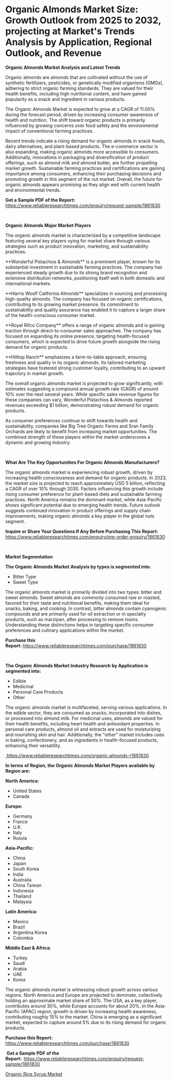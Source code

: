 <p><h1>Organic Almonds Market Size: Growth Outlook from 2025 to 2032, projecting at Market's Trends Analysis by Application, Regional Outlook, and Revenue</h1></p><p><strong>Organic Almonds Market Analysis and Latest Trends</strong></p>
<p><p>Organic almonds are almonds that are cultivated without the use of synthetic fertilizers, pesticides, or genetically modified organisms (GMOs), adhering to strict organic farming standards. They are valued for their health benefits, including high nutritional content, and have gained popularity as a snack and ingredient in various products.</p><p>The Organic Almonds Market is expected to grow at a CAGR of 11.00% during the forecast period, driven by increasing consumer awareness of health and nutrition. The shift toward organic products is primarily influenced by growing concerns over food safety and the environmental impact of conventional farming practices. </p><p>Recent trends indicate a rising demand for organic almonds in snack foods, dairy alternatives, and plant-based products. The e-commerce sector is also expanding, making organic almonds more accessible to consumers. Additionally, innovations in packaging and diversification of product offerings, such as almond milk and almond butter, are further propelling market growth. Sustainable farming practices and certifications are gaining importance among consumers, enhancing their purchasing decisions and promoting growth in this segment of the nut market. Overall, the future for organic almonds appears promising as they align well with current health and environmental trends.</p></p>
<p><strong>Get a Sample PDF of the Report:&nbsp;</strong> <a href="https://www.reliableresearchtimes.com/enquiry/request-sample/1861830?utm_campaign=2771&utm_medium=2&utm_source=Github&utm_content=ia&utm_term=07042025&utm_id=organic-almonds">https://www.reliableresearchtimes.com/enquiry/request-sample/1861830</a></p>
<p>&nbsp;</p>
<p><strong>Organic Almonds Major Market Players</strong></p>
<p><p>The organic almonds market is characterized by a competitive landscape featuring several key players vying for market share through various strategies such as product innovation, marketing, and sustainability practices.</p><p>**Wonderful Pistachios & Almonds** is a prominent player, known for its substantial investment in sustainable farming practices. The company has experienced steady growth due to its strong brand recognition and extensive distribution networks, positioning itself well in both domestic and international markets. </p><p>**Harris Woolf California Almonds** specializes in sourcing and processing high-quality almonds. The company has focused on organic certifications, contributing to its growing market presence. Its commitment to sustainability and quality assurance has enabled it to capture a larger share of the health-conscious consumer market.</p><p>**Royal Rifco Company** offers a range of organic almonds and is gaining traction through direct-to-consumer sales approaches. The company has focused on expanding its online presence, targeting health-focused consumers, which is expected to drive future growth alongside the rising demand for organic products.</p><p>**Hilltop Ranch** emphasizes a farm-to-table approach, ensuring freshness and quality in its organic almonds. Its tailored marketing strategies have fostered strong customer loyalty, contributing to an upward trajectory in market growth.</p><p>The overall organic almonds market is projected to grow significantly, with estimates suggesting a compound annual growth rate (CAGR) of around 10% over the next several years. While specific sales revenue figures for these companies can vary, Wonderful Pistachios & Almonds reported revenues exceeding $1 billion, demonstrating robust demand for organic products.</p><p>As consumer preferences continue to shift towards health and sustainability, companies like Big Tree Organic Farms and Sran Family Orchards are likely to benefit from increasing market opportunities. The combined strength of these players within the market underscores a dynamic and growing industry.</p></p>
<p>&nbsp;</p>
<p><strong>What Are The Key Opportunities For Organic Almonds Manufacturers?</strong></p>
<p><p>The organic almonds market is experiencing robust growth, driven by increasing health consciousness and demand for organic products. In 2023, the market size is projected to reach approximately USD 5 billion, reflecting a CAGR of over 10% through 2030. Factors influencing this growth include rising consumer preference for plant-based diets and sustainable farming practices. North America remains the dominant market, while Asia-Pacific shows significant potential due to emerging health trends. Future outlook suggests continued innovation in product offerings and supply chain improvements, making organic almonds a key player in the global nuts segment.</p></p>
<p><strong>Inquire or Share Your Questions If Any Before Purchasing This Report:</strong> <a href="https://www.reliableresearchtimes.com/enquiry/pre-order-enquiry/1861830?utm_campaign=2771&utm_medium=2&utm_source=Github&utm_content=ia&utm_term=07042025&utm_id=organic-almonds">https://www.reliableresearchtimes.com/enquiry/pre-order-enquiry/1861830</a></p>
<p>&nbsp;</p>
<p><strong>Market Segmentation</strong></p>
<p><strong>The Organic Almonds Market Analysis by types is segmented into:</strong></p>
<p><ul><li>Bitter Type</li><li>Sweet Type</li></ul></p>
<p><p>The organic almonds market is primarily divided into two types: bitter and sweet almonds. Sweet almonds are commonly consumed raw or roasted, favored for their taste and nutritional benefits, making them ideal for snacks, baking, and cooking. In contrast, bitter almonds contain cyanogenic compounds and are primarily used for oil extraction or in specialty products, such as marzipan, after processing to remove toxins. Understanding these distinctions helps in targeting specific consumer preferences and culinary applications within the market.</p></p>
<p><strong>Purchase this Report:&nbsp;</strong><a href="https://www.reliableresearchtimes.com/purchase/1861830?utm_campaign=2771&utm_medium=2&utm_source=Github&utm_content=ia&utm_term=07042025&utm_id=organic-almonds">https://www.reliableresearchtimes.com/purchase/1861830</a></p>
<p>&nbsp;</p>
<p><strong>The Organic Almonds Market Industry Research by Application is segmented into:</strong></p>
<p><ul><li>Edible</li><li>Medicinal</li><li>Personal Care Products</li><li>Other</li></ul></p>
<p><p>The organic almonds market is multifaceted, serving various applications. In the edible sector, they are consumed as snacks, incorporated into dishes, or processed into almond milk. For medicinal uses, almonds are valued for their health benefits, including heart health and antioxidant properties. In personal care products, almond oil and extracts are used for moisturizing and nourishing skin and hair. Additionally, the "other" market includes uses in baking, confectionery, and as ingredients in health-focused products, enhancing their versatility.</p></p>
<p><a href="https://www.reliableresearchtimes.com/organic-almonds-r1861830?utm_campaign=2771&utm_medium=2&utm_source=Github&utm_content=ia&utm_term=07042025&utm_id=organic-almonds">&nbsp;https://www.reliableresearchtimes.com/organic-almonds-r1861830</a></p>
<p><strong>In terms of Region, the Organic Almonds Market Players available by Region are:</strong></p>
<p>
    <p> <strong> North America: </strong>
        <ul>
            <li>United States</li>
            <li>Canada</li>
        </ul>
        </p> 
    <p> <strong> Europe: </strong>
        <ul>
            <li>Germany</li>
            <li>France</li>
            <li>U.K.</li>
            <li>Italy</li>
            <li>Russia</li>
        </ul>
        </p> 
    <p> <strong> Asia-Pacific: </strong>
        <ul>
            <li>China</li>
            <li>Japan</li>
            <li>South Korea</li>
            <li>India</li>
            <li>Australia</li>
            <li>China Taiwan</li>
            <li>Indonesia</li>
            <li>Thailand</li>
            <li>Malaysia</li>
        </ul>
        </p> 
    <p> <strong> Latin America: </strong>
        <ul>
            <li>Mexico</li>
            <li>Brazil</li>
            <li>Argentina Korea</li>
            <li>Colombia</li>
        </ul>
        </p> 
    <p> <strong> Middle East & Africa: </strong>
        <ul>
            <li>Turkey</li>
            <li>Saudi</li>
            <li>Arabia</li>
            <li>UAE</li>
            <li>Korea</li>
        </ul>
    </p>
    </p>
<p><p>The organic almonds market is witnessing robust growth across various regions. North America and Europe are projected to dominate, collectively holding an approximate market share of 50%. The USA, as a key player, contributes around 30%, while Europe accounts for about 20%. In the Asia-Pacific (APAC) region, growth is driven by increasing health awareness, contributing roughly 15% to the market. China is emerging as a significant market, expected to capture around 5% due to its rising demand for organic products.</p></p>
<p><strong>Purchase this Report: </strong><a href="https://www.reliableresearchtimes.com/purchase/1861830?utm_campaign=2771&utm_medium=2&utm_source=Github&utm_content=ia&utm_term=07042025&utm_id=organic-almonds">https://www.reliableresearchtimes.com/purchase/1861830</a></p>
<p>&nbsp;<strong>Get a Sample PDF of the Report:&nbsp;&nbsp;</strong><a href="https://www.reliableresearchtimes.com/enquiry/request-sample/1861830?utm_campaign=2771&utm_medium=2&utm_source=Github&utm_content=ia&utm_term=07042025&utm_id=organic-almonds">https://www.reliableresearchtimes.com/enquiry/request-sample/1861830</a></p>
<p><strong></strong></p>
<p><p><a href="https://github.com/tszkintruca/Market-Research-Report-List-1/blob/main/organic-rice-syrup-market.md?utm_campaign=2771&utm_medium=2&utm_source=Github&utm_content=ia&utm_term=07042025&utm_id=organic-almonds">Organic Rice Syrup Market</a></p></p>